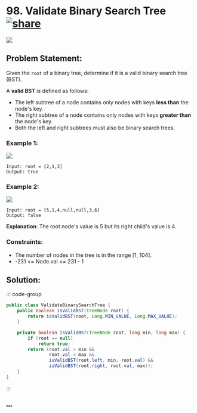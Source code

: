 # 98. Validate Binary Search Tree [![share]](https://leetcode.com/problems/validate-binary-search-tree/)

![][medium]

## Problem Statement:

Given the `root` of a binary tree, determine if it is a valid binary search tree (BST).

A **valid BST** is defined as follows:

- The left subtree of a node contains only nodes with keys **less than** the node's key.
- The right subtree of a node contains only nodes with keys **greater than** the node's key.
- Both the left and right subtrees must also be binary search trees.

### Example 1:

![](https://assets.leetcode.com/uploads/2020/12/01/tree1.jpg)

```
Input: root = [2,1,3]
Output: true
```

### Example 2:

![](https://assets.leetcode.com/uploads/2020/12/01/tree2.jpg)

```
Input: root = [5,1,4,null,null,3,6]
Output: false
```

**Explanation**: The root node's value is 5 but its right child's value is 4.

### Constraints:

- The number of nodes in the tree is in the range [1, 104].
- -231 <= Node.val <= 231 - 1

## Solution:

::: code-group

```java
public class ValidateBinarySearchTree {
    public boolean isValidBST(TreeNode root) {
        return isValidBST(root, Long.MIN_VALUE, Long.MAX_VALUE);
    }

    private boolean isValidBST(TreeNode root, long min, long max) {
        if (root == null)
            return true;
        return (root.val > min &&
                root.val < max &&
                isValidBST(root.left, min, root.val) &&
                isValidBST(root.right, root.val, max));
    }
}
```

:::

### [_..._](#)

```

```

<!----------------------------------{ link }--------------------------------->

[share]: https://img.icons8.com/external-anggara-blue-anggara-putra/20/000000/external-share-user-interface-basic-anggara-blue-anggara-putra-2.png
[medium]: https://img.shields.io/badge/Difficulty-Medium-yellow.svg
